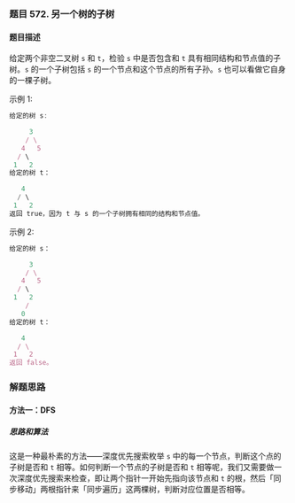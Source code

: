### 题目 572. 另一个树的子树
#### 题目描述
给定两个非空二叉树 `s` 和 `t`，检验 `s` 中是否包含和 `t` 具有相同结构和节点值的子树。`s` 的一个子树包括 `s` 的一个节点和这个节点的所有子孙。`s` 也可以看做它自身的一棵子树。

示例 1:
```js
给定的树 s:

     3
    / \
   4   5
  / \
 1   2
给定的树 t：

   4 
  / \
 1   2
返回 true，因为 t 与 s 的一个子树拥有相同的结构和节点值。
```

示例 2:
```js
给定的树 s：

     3
    / \
   4   5
  / \
 1   2
    /
   0
给定的树 t：

   4
  / \
 1   2
返回 false。
```

### 解题思路
#### 方法一：DFS 
##### 思路和算法
这是一种最朴素的方法——深度优先搜索枚举 `s` 中的每一个节点，判断这个点的子树是否和 `t` 相等。如何判断一个节点的子树是否和 `t` 相等呢，我们又需要做一次深度优先搜索来检查，即让两个指针一开始先指向该节点和 `t` 的根，然后「同步移动」两根指针来「同步遍历」这两棵树，判断对应位置是否相等。
